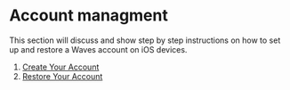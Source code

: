 # Account managment

This section will discuss and show step by step instructions on how to set up and restore a Waves account on iOS devices.

1. [Create Your Account](waves-client/mobile-apps/iOS/account-managment/creating-an-account.md)
2. [Restore Your Account](waves-client/mobile-apps/iOS/account-managment/restore-an-account.md)
